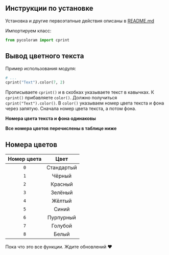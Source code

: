 
## Инструкции по установке

Установка и другие первоэтапные действия описаны в [README.md](/README.md)

Импортируем класс:

```python
from pycoloram import cprint
```

## Вывод цветного текста

Пример использования модуля:

```python
# ...
cprint("Text").color(7, 2) 
```
Прописываете `cprint()` и в скобках указываете текст в кавычках. К `cprint()` прибавляете `color()`. Должно получиться `cprint("Text").color()`. В `color()` указываем номер цвета текста и фона через запятую. Сначала номер цвета текста, а потом фона.

**Номера цвета текста и фона одинаковы**

**Все номера цветов перечислены в таблице ниже**

## Номера цветов

| Номер цвета | Цвет         |
|:-----------:|:------------:|
| `0`         | Стандартый   |
| `1`         | Чёрный       |
| `2`         | Красный      |
| `3`         | Зелёный      | 
| `4`         | Жёлтый       | 
| `5`         | Синий        | 
| `6`         | Пурпурный    |
| `7`         | Голубой      |
| `8`         | Белый        |

 Пока что это все функции. Ждите обновлений :heart:
